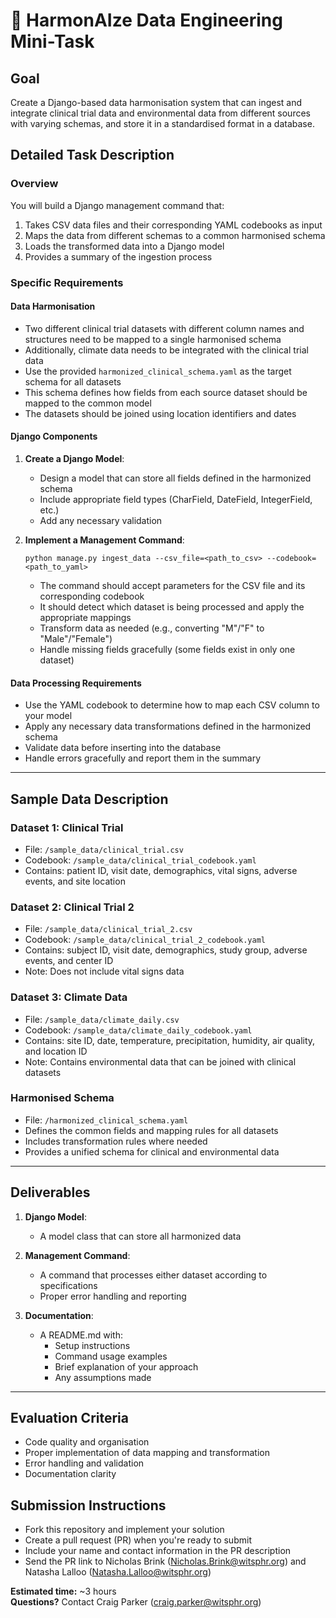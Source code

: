 # 🧪 HarmonAIze Data Engineering Mini-Task

## Goal
Create a Django-based data harmonisation system that can ingest and integrate clinical trial data and environmental data from different sources with varying schemas, and store it in a standardised format in a database.

## Detailed Task Description

### Overview
You will build a Django management command that:
1. Takes CSV data files and their corresponding YAML codebooks as input
2. Maps the data from different schemas to a common harmonised schema
3. Loads the transformed data into a Django model
4. Provides a summary of the ingestion process

### Specific Requirements

#### Data Harmonisation
- Two different clinical trial datasets with different column names and structures need to be mapped to a single harmonised schema
- Additionally, climate data needs to be integrated with the clinical trial data
- Use the provided `harmonized_clinical_schema.yaml` as the target schema for all datasets
- This schema defines how fields from each source dataset should be mapped to the common model
- The datasets should be joined using location identifiers and dates

#### Django Components
1. **Create a Django Model**:
   - Design a model that can store all fields defined in the harmonized schema
   - Include appropriate field types (CharField, DateField, IntegerField, etc.)
   - Add any necessary validation

2. **Implement a Management Command**:
   ```
   python manage.py ingest_data --csv_file=<path_to_csv> --codebook=<path_to_yaml>
   ```
   - The command should accept parameters for the CSV file and its corresponding codebook
   - It should detect which dataset is being processed and apply the appropriate mappings
   - Transform data as needed (e.g., converting "M"/"F" to "Male"/"Female")
   - Handle missing fields gracefully (some fields exist in only one dataset)

#### Data Processing Requirements
- Use the YAML codebook to determine how to map each CSV column to your model
- Apply any necessary data transformations defined in the harmonized schema
- Validate data before inserting into the database
- Handle errors gracefully and report them in the summary

---

## Sample Data Description

### Dataset 1: Clinical Trial
- File: `/sample_data/clinical_trial.csv`
- Codebook: `/sample_data/clinical_trial_codebook.yaml`
- Contains: patient ID, visit date, demographics, vital signs, adverse events, and site location

### Dataset 2: Clinical Trial 2
- File: `/sample_data/clinical_trial_2.csv`
- Codebook: `/sample_data/clinical_trial_2_codebook.yaml`
- Contains: subject ID, visit date, demographics, study group, adverse events, and center ID
- Note: Does not include vital signs data

### Dataset 3: Climate Data
- File: `/sample_data/climate_daily.csv`
- Codebook: `/sample_data/climate_daily_codebook.yaml`
- Contains: site ID, date, temperature, precipitation, humidity, air quality, and location ID
- Note: Contains environmental data that can be joined with clinical datasets

### Harmonised Schema
- File: `/harmonized_clinical_schema.yaml`
- Defines the common fields and mapping rules for all datasets
- Includes transformation rules where needed
- Provides a unified schema for clinical and environmental data

---

## Deliverables

1. **Django Model**:
   - A model class that can store all harmonized data

2. **Management Command**:
   - A command that processes either dataset according to specifications
   - Proper error handling and reporting

3. **Documentation**:
   - A README.md with:
     - Setup instructions
     - Command usage examples
     - Brief explanation of your approach
     - Any assumptions made

---

## Evaluation Criteria
- Code quality and organisation
- Proper implementation of data mapping and transformation
- Error handling and validation
- Documentation clarity

## Submission Instructions
- Fork this repository and implement your solution
- Create a pull request (PR) when you're ready to submit
- Include your name and contact information in the PR description
- Send the PR link to Nicholas Brink (Nicholas.Brink@witsphr.org) and Natasha Lalloo (Natasha.Lalloo@witsphr.org)

**Estimated time:** ~3 hours  
**Questions?** Contact Craig Parker (craig.parker@witsphr.org)
